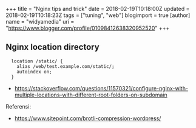 +++
title = "Nginx tips and trick"
date = 2018-02-19T10:18:00Z
updated = 2018-02-19T10:18:23Z
tags = ["tuning", "web"]
blogimport = true 
[author]
	name = "widyamedia"
	uri = "https://www.blogger.com/profile/01098412638320952520"
+++

## Nginx location directory
```
  location /static/ {
    alias /web/test.example.com/static/;
    autoindex on;
  }
```

* https://stackoverflow.com/questions/11570321/configure-nginx-with-multiple-locations-with-different-root-folders-on-subdomain

Referensi:

* https://www.sitepoint.com/brotli-compression-wordpress/
